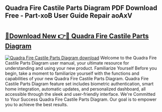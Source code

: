 ## Quadra Fire Castile Parts Diagram PDF Download Free - Part-xoB User Guide Repair aoAxV

# <h2><a href="http://dfqlxl.blite.top/?on=Quadra+Fire+Castile+Parts+Diagram">🔗Download New 👉🔴 Quadra Fire Castile Parts Diagram</a></h2>

[![Quadra Fire Castile Parts Diagram download](https://i.imgur.com/lujVjoI.png)](http://dfqlxl.blite.top/?on=Quadra+Fire+Castile+Parts+Diagram)
Welcome to the Quadra Fire Castile Parts Diagram user manual, your ultimate resource for understanding and using your new product. Familiarize Yourself Before you begin, take a moment to familiarize yourself with the functions and capabilities of your new Quadra Fire Castile Parts Diagram. Quadra Fire Castile Parts Diagram feature set includes biometric authentication, smart home integration, automatic updates, and personalized dashboard, all accessible through the sleek and user-friendly interface. We're Committed to Your Success Quadra Fire Castile Parts Diagram. Our goal is to empower you to achieve the best results.
